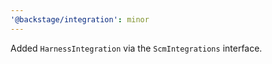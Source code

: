 ```yaml
---
'@backstage/integration': minor
---
```


Added `HarnessIntegration` via the `ScmIntegrations` interface.
